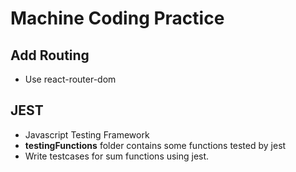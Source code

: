 # Machine Coding Practice
## Add Routing
- Use react-router-dom
## JEST
- Javascript Testing Framework
- **testingFunctions** folder contains some functions tested by jest
- Write testcases for sum functions using jest.
